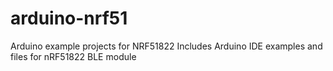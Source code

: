 # arduino-nrf51
Arduino example projects for NRF51822
Includes Arduino IDE examples and files for nRF51822 BLE module

